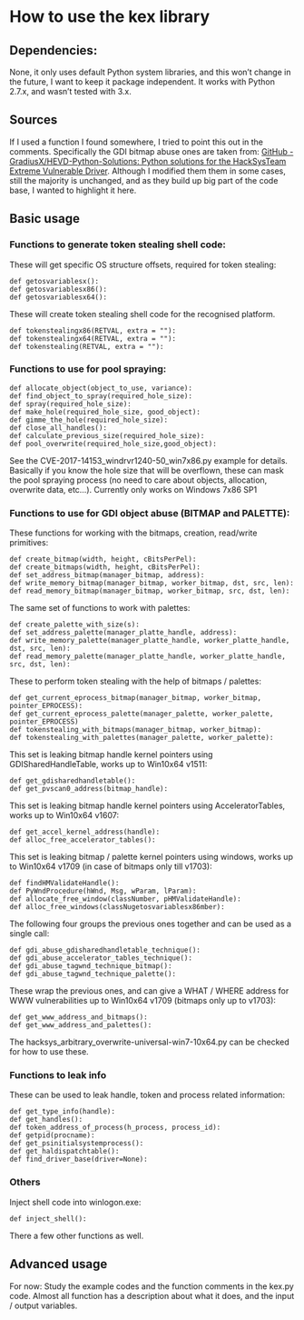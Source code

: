 # How to use the kex library
## Dependencies:
None, it only uses default Python system libraries, and this won’t change in the future, I want to keep it package independent. It works with Python 2.7.x, and wasn’t tested with 3.x.

## Sources
If I used a function I found somewhere, I tried to point this out in the comments. Specifically the GDI bitmap abuse ones are taken from: [GitHub - GradiusX/HEVD-Python-Solutions: Python solutions for the HackSysTeam Extreme Vulnerable Driver](https://github.com/GradiusX/HEVD-Python-Solutions). Although I modified them them in some cases, still the majority is unchanged, and as they build up big part of the code base, I wanted to highlight it here.

## Basic usage
### Functions to generate token stealing shell code:

These will get specific OS structure offsets, required for token stealing:
```
def getosvariablesx():
def getosvariablesx86():
def getosvariablesx64():
```

These will create token stealing shell code for the recognised platform.
```
def tokenstealingx86(RETVAL, extra = ""):
def tokenstealingx64(RETVAL, extra = ""):
def tokenstealing(RETVAL, extra = ""):
```

### Functions to use for pool spraying:

```
def allocate_object(object_to_use, variance):
def find_object_to_spray(required_hole_size):
def spray(required_hole_size):
def make_hole(required_hole_size, good_object):
def gimme_the_hole(required_hole_size):
def close_all_handles():
def calculate_previous_size(required_hole_size):
def pool_overwrite(required_hole_size,good_object):
```

See the CVE-2017-14153_windrvr1240-50_win7x86.py example for details. Basically if you know the hole size that will be overflown, these can mask the pool spraying process (no need to care about objects, allocation, overwrite data, etc…). Currently only works on Windows 7x86 SP1

### Functions to use for GDI object abuse (BITMAP and PALETTE):

These functions for working with the bitmaps, creation, read/write primitives:

```
def create_bitmap(width, height, cBitsPerPel):
def create_bitmaps(width, height, cBitsPerPel):
def set_address_bitmap(manager_bitmap, address):
def write_memory_bitmap(manager_bitmap, worker_bitmap, dst, src, len):
def read_memory_bitmap(manager_bitmap, worker_bitmap, src, dst, len):
```

The same set of functions to work with palettes:

```
def create_palette_with_size(s):
def set_address_palette(manager_platte_handle, address):
def write_memory_palette(manager_platte_handle, worker_platte_handle, dst, src, len):
def read_memory_palette(manager_platte_handle, worker_platte_handle, src, dst, len):
```

These to perform token stealing with the help of bitmaps / palettes:

```
def get_current_eprocess_bitmap(manager_bitmap, worker_bitmap, pointer_EPROCESS):
def get_current_eprocess_palette(manager_palette, worker_palette, pointer_EPROCESS)
def tokenstealing_with_bitmaps(manager_bitmap, worker_bitmap):
def tokenstealing_with_palettes(manager_palette, worker_palette):
```

This set is leaking bitmap handle kernel pointers using GDISharedHandleTable, works up to Win10x64 v1511:

```
def get_gdisharedhandletable():
def get_pvscan0_address(bitmap_handle):
```

This set is leaking bitmap handle kernel pointers using AcceleratorTables, works up to Win10x64 v1607:

```
def get_accel_kernel_address(handle):
def alloc_free_accelerator_tables():
```

This set is leaking bitmap / palette kernel pointers using windows, works up to Win10x64 v1709 (in case of bitmaps only till v1703):

```
def findHMValidateHandle():
def PyWndProcedure(hWnd, Msg, wParam, lParam):
def allocate_free_window(classNumber, pHMValidateHandle):
def alloc_free_windows(classNugetosvariablesx86mber):
```

The following four groups the previous ones together and can be used as a single call:

```
def gdi_abuse_gdisharedhandletable_technique():
def gdi_abuse_accelerator_tables_technique():
def gdi_abuse_tagwnd_technique_bitmap():
def gdi_abuse_tagwnd_technique_palette():
```

These wrap the previous ones, and can give a WHAT / WHERE address for WWW vulnerabilities up to Win10x64 v1709 (bitmaps only up to v1703):

```
def get_www_address_and_bitmaps():
def get_www_address_and_palettes():
```

The hacksys_arbitrary_overwrite-universal-win7-10x64.py can be checked for how to use these.

### Functions to leak info

These can be used to leak handle, token and process related information:

```
def get_type_info(handle):
def get_handles():
def token_address_of_process(h_process, process_id):
def getpid(procname):
def get_psinitialsystemprocess():	
def get_haldispatchtable():
def find_driver_base(driver=None):
```

### Others

Inject shell code into winlogon.exe:

```
def inject_shell():
```

There a few other functions as well. 

## Advanced usage

For now: Study the example codes and the function comments in the kex.py code. Almost all function has a description about what it does, and the input / output variables.
